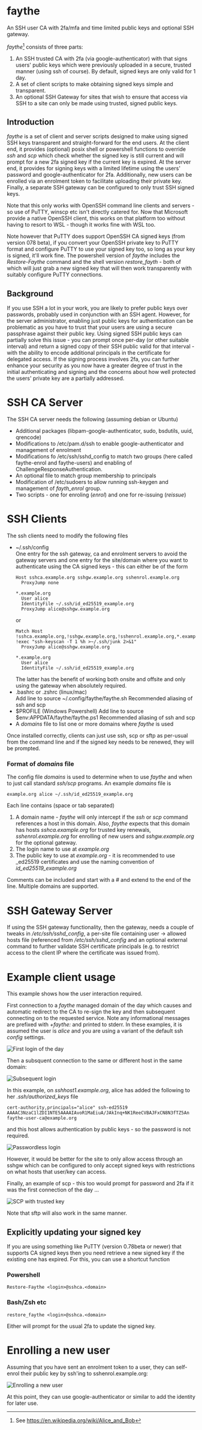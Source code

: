 # faythe
An SSH user CA with 2fa/mfa and time limited public keys and optional SSH gateway.

_faythe_[^1] consists of three parts:

1. An SSH trusted CA with 2fa (via google-authenticator) with that signs users' public keys which were previously uploaded in a secure, trusted manner (using ssh of course). By default, signed keys are only valid for 1 day.
2. A set of client scripts to make obtaining signed keys simple and transparent.
3. An optional SSH Gateway for sites that wish to ensure that access via SSH to a site can only be made using trusted, signed public keys.

## Introduction

_faythe_ is a set of client and server scripts designed to make using signed SSH keys transparent and straight-forward for the end users. At the client end, it provides (optional) posix shell or powershell functions to override _ssh_ and _scp_ which check whether the signed key is still current and will prompt for a new 2fa signed key if the current key is expired. At the server end, it provides for signing keys with a limited lifetime using the users' password and google-authenticator for 2fa. Additionally, new users can be enrolled via an enrolment token to facilitate uploading their private key. Finally, a separate SSH gateway can be configured to only trust SSH signed keys.

Note that this only works with OpenSSH command line clients and servers - so use of PuTTY, winscp etc isn't directly catered for. Now that Microsoft provide a native OpenSSH client, this works on that platform too without having to resort to WSL - though it works fine with WSL too.

Note however that PuTTY does support OpenSSH CA signed keys (from version 078 beta), if you convert your OpenSSH private key to PuTTY format and configure PuTTY to use your signed key too, so long as your key is signed, it'll work fine. The powershell version of _faythe_ includes the _Restore-Faythe_ command and the shell version _restore\_fayth_ - both of which will just grab a new signed key that will then work transparently with suitably configure PuTTY connections.

## Background

If you use SSH a lot in your work, you are likely to prefer public keys over passwords, probably used in conjunction with an SSH agent. However, for the server administrator, enabling just public keys for authentication can be problematic as you have to trust that your users are using a secure passphrase against their public key. Using signed SSH public keys can partially solve this issue - you can prompt once per-day (or other suitable interval) and return a signed copy of their SSH public valid for that interval - with the ability to encode additional principals in the certificate for delegated access. If the signing process involves 2fa, you can further enhance your security as you now have a greater degree of trust in the initial authenticating and signing and the concerns about how well protected the users' private key are a partially addressed.

# SSH CA Server

The SSH CA server needs the following (assuming debian or Ubuntu)

* Additional packages (libpam-google-authenticator, sudo, bsdutils, uuid, qrencode)
* Modifications to /etc/pam.d/ssh to enable google-authenticator and management of enrolment
* Modifications fo /etc/ssh/sshd_config to match two groups (here called faythe-enrol and faythe-users) and enabling of ChallengeResponseAuthentication.
* An optional file to match group membership to principals
* Modification of /etc/sudoers to allow running ssh-keygen and management of _fayth_enrol_ group.
* Two scripts - one for enroling (_enrol_) and one for re-issuing (_reissue_)

# SSH Clients

The ssh clients need to modify the following files

* ~/.ssh/config  
  One entry for the ssh gateway, ca and enrolment servers to avoid the gateway servers and one entry for the site/domain where you want to authenticate using the CA signed keys - this can either be of the form
  ```
  Host sshca.example.org sshgw.example.org sshenrol.example.org
    ProxyJump none
  
  *.example.org
    User alice
    IdentityFile ~/.ssh/id_ed25519_example.org
    ProxyJump alice@sshgw.example.org
  ```
  or
  ```
  Match Host !sshca.example.org,!sshgw.example.org,!sshenrol.example.org,*.example.org !exec "ssh-keyscan -T 1 %h >~/.ssh/junk 2>&1"
    ProxyJump alice@sshgw.example.org
  
  *.example.org
    User alice
    IdentityFile ~/.ssh/id_ed25519_example.org
  ```
  The latter has the benefit of working both onsite and offsite and only using the gateway when absolutely required.
* .bashrc or .zshrc (linux/mac)  
  Add line to source ~/.config/faythe/faythe.sh
  Recommended aliasing of ssh and scp
* \$PROFILE (Windows Powershell)
  Add line to source $env:APPDATA/faythe/faythe.ps1
  Recommended aliasing of ssh and scp
* A _domains_ file to list one or more domains where _faythe_ is used

Once installed correctly, clients can just use ssh, scp or sftp as per-usual from the command line and if the signed key needs to be renewed, they will be prompted.

### Format of _domains_ file

The config file _domains_ is used to determine when to use _faythe_ and when to just call standard _ssh/scp_ programs. An example _domains_ file is
```
example.org alice ~/.ssh/id_ed25519_example.org
```

Each line contains (space or tab separated)
1. A domain name - _faythe_ will only intercept if the _ssh_ or _scp_ command references a host in this domain. Also, _faythe_ expects that this domain has hosts _sshca.example.org_ for trusted key renewals, _sshenrol.example.org_ for enrolling of new users and _sshgw.example.org_ for the optional gateway.
2. The login name to use at _example.org_
3. The public key to use at _example.org_ - it is recommended to use _ed25519 certificates and use the naming convention of _id_ed25519_example.org_

Comments can be included and start with a _#_ and extend to the end of the line. Multiple domains are supported.

# SSH Gateway Server

If using the SSH gateway functionality, then the gateway, needs a couple of tweaks in _/etc/ssh/sshd_config_, a per-site file containing user -> allowed hosts file (referenced from _/etc/ssh/sshd_config_ and an optional external command to further validate SSH certificate principals (e.g. to restrict access to the client IP where the certificate was issued from).

# Example client usage

This example shows how the user interaction required.

First connection to a _faythe_ managed domain of the day which causes and automatic redirect to the CA to re-sign the key and then subsequent connecting on to the requested service. Note any informational messages are prefixed with _+faythe:_ and printed to stderr. In these examples, it is assumed the user is _alice_ and you are using a variant of the default ssh _config_ settings.

![First login of the day](images/login1.png)

Then a subsquent connection to the same or different host in the same domain:

![Subsequent login](images/login2.png)

In this example, on _sshhost1.example.org_, alice has added the following to her _.ssh/authorized_keys_ file

```
cert-authority,principals="alice" ssh-ed25519 AAAAC3NzaC1lZDI1NTE5AAAAIAvoR1MaEiuA/JAkInq+NK1ReeCVBAJFxCN8N3fTZ5An faythe-user-ca@example.org
```

and this host allows authentication by public keys - so the password is not required.

![Passwordless login](images/login3.png)

However, it would be better for the site to only allow access through an sshgw which can be configured to only accept signed keys with restrictions on what hosts that user/key can access.

Finally, an example of scp - this too would prompt for password and 2fa if it was the first connection of the day ...

![SCP with trusted key](images/scp.png)

Note that sftp will also work in the same manner.

## Explicitly updating your signed key

If you are using something like PuTTY (version 0.78beta or newer) that supports CA signed keys then you need retrieve a new signed key if the existing one has expired. For this, you can use a shortcut function 

### Powershell

```
Restore-Faythe <login>@sshca.<domain>
```

### Bash/Zsh etc

```
restore_faythe <login>@sshca.<domain>
```

Either will prompt for the usual 2fa to update the signed key.

# Enrolling a new user

Assuming that you have sent an enrolment token to a user, they can self-enrol their public key by ssh'ing to sshenrol.example.org:

![Enrolling a new user](images/enrol.png)

At this point, they can use google-authenticator or similar to add the identity for later use.

[^1]: See https://en.wikipedia.org/wiki/Alice_and_Bob